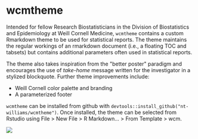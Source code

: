 # wcmtheme

Intended for fellow Research Biostatisticians in the Division of Biostatistics and Epidemiology at Weill Cornell Medicine, `wcmtheme` contains a custom Rmarkdown theme to be used for statistical reports. The theme maintains the regular workings of an rmarkdown document (i.e., a floating TOC and tabsets) but contains additional parameters often used in statistical reports. 

The theme also takes inspiration from the "better poster" paradigm and encourages the use of *take-home* message written for the investigator in a stylized blockquote. Further theme improvements include: 

- Weill Cornell color palette and branding
- A parameterized footer

`wcmtheme` can be installed from github with `devtools::install_github("nt-williams/wcmtheme")`. Once installed, the theme can be selected from Rstudio using File > New File > R Markdown... > From Template > wcm.

![](https://i.imgur.com/zsnFpHZ.png)
